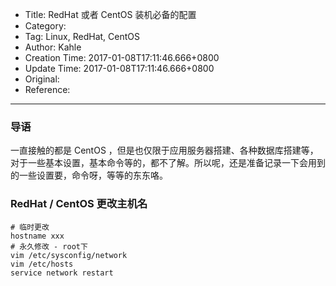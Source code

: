 - Title: RedHat 或者 CentOS 装机必备的配置
- Category:
- Tag: Linux, RedHat, CentOS
- Author: Kahle
- Creation Time: 2017-01-08T17:11:46.666+0800
- Update Time: 2017-01-08T17:11:46.666+0800
- Original:
- Reference:

---


### 导语

一直接触的都是 CentOS ，但是也仅限于应用服务器搭建、各种数据库搭建等，对于一些基本设置，基本命令等的，都不了解。所以呢，还是准备记录一下会用到的一些设置要，命令呀，等等的东东咯。


### RedHat / CentOS 更改主机名

```
# 临时更改
hostname xxx
# 永久修改 - root下
vim /etc/sysconfig/network
vim /etc/hosts
service network restart
```


